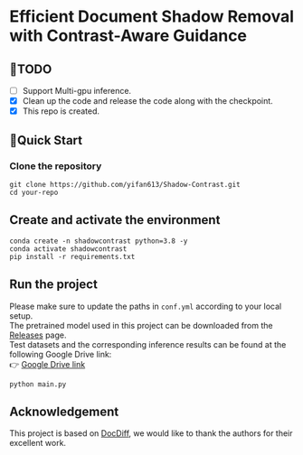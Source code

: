 # Efficient Document Shadow Removal with Contrast-Aware Guidance


## <a name="todo"></a>:climbing:TODO
- [ ] Support Multi-gpu inference.
- [x] Clean up the code and release the code along with the checkpoint.
- [x] This repo is created.

## <a name="quick_start"></a>:flight_departure:Quick Start
###  Clone the repository
```
git clone https://github.com/yifan613/Shadow-Contrast.git
cd your-repo
```
##  Create and activate the environment
```
conda create -n shadowcontrast python=3.8 -y
conda activate shadowcontrast
pip install -r requirements.txt
```
##  Run the project
Please make sure to update the paths in `conf.yml` according to your local setup.  
The pretrained model used in this project can be downloaded from the [Releases](https://github.com/yifan613/Shadow-Contrast/releases) page.  
Test datasets and the corresponding inference results can be found at the following Google Drive link:  
👉 [Google Drive link](https://drive.google.com/drive/folders/13WhAj11Y9Bc-vQJZkRwrLdcb-Boako1v?usp=drive_link) 
```
python main.py
```
## Acknowledgement
This project is based on [DocDiff](https://github.com/Royalvice/DocDiff), we would like to thank the authors for their excellent work.
